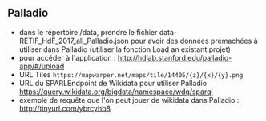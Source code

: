 
## Palladio
* dans le répertoire /data, prendre le fichier data-RETIF_HdF_2017_all_Palladio.json pour avoir des données prémachées à utiliser dans Palladio (utiliser la fonction Load an existant projet)
* pour accéder à l'application : http://hdlab.stanford.edu/palladio-app/#/upload
* URL Tiles `https://mapwarper.net/maps/tile/14405/{z}/{x}/{y}.png`
* URL du SPARLEndpoint de Wikidata pour utiliser Palladio
https://query.wikidata.org/bigdata/namespace/wdq/sparql
* exemple de requête que l'on peut jouer de wikidata dans Palladio : http://tinyurl.com/ybrcyhb8

